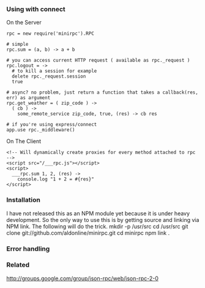 ### Using with connect

On the Server

    rpc = new require('minirpc').RPC

    # simple
    rpc.sum = (a, b) -> a + b

    # you can access current HTTP request ( available as rpc._request )
    rpc.logout = ->
      # to kill a session for example
      delete rpc._request.session
      true

    # async? no problem, just return a function that takes a callback(res, err) as argument
    rpc.get_weather = ( zip_code ) -> 
      ( cb ) ->
        some_remote_service zip_code, true, (res) -> cb res

    # if you're using express/connect
    app.use rpc._middleware()

On The Client

    <!-- Will dynamically create proxies for every method attached to rpc -->
    <script src="/___rpc.js"></script>
    <script>
      ___rpc.sum 1, 2, (res) ->
        console.log "1 + 2 = #{res}"
    </script>

### Installation

I have not released this as an NPM module yet because it is under heavy development. So the only way to use this is by getting source and linking via NPM link.
The following will do the trick.
    mkdir -p /usr/src
    cd /usr/src
    git clone git://github.com/aldonline/minirpc.git
    cd minirpc
    npm link .

### Error handling



### Related

http://groups.google.com/group/json-rpc/web/json-rpc-2-0

